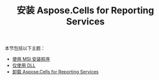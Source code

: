﻿---
title: 安装 Aspose.Cells for Reporting Services
type: docs
weight: 20
url: /zh/reportingservices/installing-aspose-cells-for-reporting-services/
---
本节包括以下主题：

- [使用 MSI 安装程序](/cells/zh/reportingservices/using-msi-installer/)
- [仅使用 DLL](/cells/zh/reportingservices/using-dll-only/)
- [卸载 Aspose.Cells for Reporting Services](/cells/zh/reportingservices/uninstalling-aspose-cells-for-reporting-services/)
